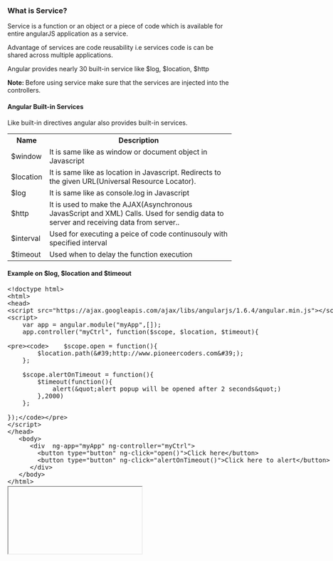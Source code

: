 
<h3>What is Service?</h3>
<p>Service is a function or an object or a piece of code which is available for entire angularJS application as a service.</p>
<p>Advantage of services are code reusability i.e services code is can be shared across multiple applications. </p>
<p>Angular provides nearly 30 built-in service like $log, $location, $http</p>
<p><b>Note: </b>Before using service make sure that the services are injected into the controllers.</p>

<h4>Angular Built-in Services</h4>
<p>Like built-in directives angular also provides built-in services.</p>

<table class="pc-table">
	<tr>
		<th>Name</th>
		<th>Description</th>
	</tr>
	<tr>
		<td>$window</td>
		<td>It is same like as window or document object in Javascript</td>
	</tr>
	<tr>
		<td>$location</td>
		<td>It is same like as location in Javascript. Redirects to the given URL(Universal Resource Locator).</td>
	</tr>
	<tr>
		<td>$log</td>
		<td>It is same like as console.log in Javascript</td>
	</tr>
	<tr>
		<td>$http</td>
		<td>It is used to make the AJAX(Asynchronous JavasScript and XML) Calls. Used for sendig data to server and receiving data from server..</td>
	</tr>
	<tr>
		<td>$interval</td>
		<td>Used for executing a peice of code continusouly with specified interval</td>
	</tr>
	<tr>
		<td>$timeout</td>
		<td>Used when to delay the function execution</td>
	</tr>
</table>


<h4>Example on $log, $location and $timeout</h4>

<section>  
<div ui-ace ="{useWrapMode: 'true', showGutter : 'true', theme:'monokai', mode: 'html', previewId:'preview',
	onLoad: htmlcssjsContentOnLoaded,
	rendererOptions: { fontSize: 16 },
	advanced: { highlightActiveLine: true}
}" style="min-height:450px;"><xmp><!doctype html>
<html>
<head>
<script src="https://ajax.googleapis.com/ajax/libs/angularjs/1.6.4/angular.min.js"></script>
<script> 
	var app = angular.module("myApp",[]);
	app.controller("myCtrl", function($scope, $location, $timeout){

		$scope.open = function(){
			$location.path('http://www.pioneercoders.com');
		};
		
		$scope.alertOnTimeout = function(){
			$timeout(function(){
				alert("alert popup will be opened after 2 seconds")
			},2000)
		};
		
	});
</script>
</head>
   <body> 
      <div  ng-app="myApp" ng-controller="myCtrl">
		<button type="button" ng-click="open()">Click here</button>
		<button type="button" ng-click="alertOnTimeout()">Click here to alert</button>
      </div>
   </body>
</html></xmp>
</div>
<div>
	<iframe id="preview"></iframe>
</div>
</section>
